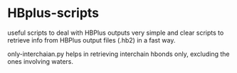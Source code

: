 # HBplus-scripts
useful scripts to deal with HBPlus outputs
very simple and clear scripts to retrieve info from HBPlus output files (.hb2) in a fast way.

only-interchaian.py helps in retrieving interchain hbonds only, excluding the ones involving waters.
